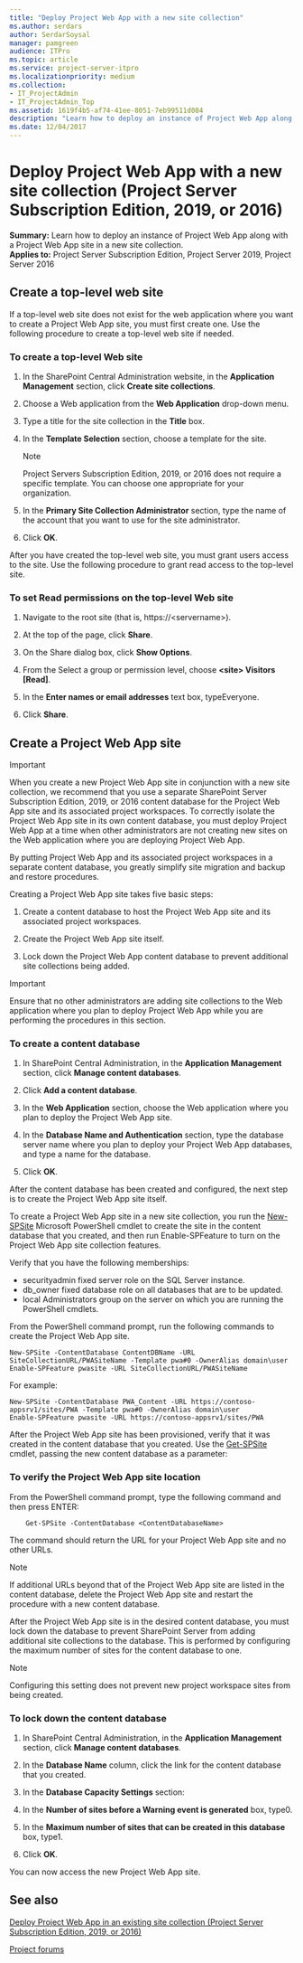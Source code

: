 ```yaml
---
title: "Deploy Project Web App with a new site collection"
ms.author: serdars
author: SerdarSoysal
manager: pamgreen
audience: ITPro
ms.topic: article
ms.service: project-server-itpro
ms.localizationpriority: medium
ms.collection:
- IT_ProjectAdmin
- IT_ProjectAdmin_Top
ms.assetid: 1619f4b5-af74-41ee-8051-7eb99511d084
description: "Learn how to deploy an instance of Project Web App along with a Project Web App site in a new site collection."
ms.date: 12/04/2017
---
```


# Deploy Project Web App with a new site collection (Project Server Subscription Edition, 2019, or 2016)

 **Summary:** Learn how to deploy an instance of Project Web App along with a Project Web App site in a new site collection.<br/>
**Applies to:** Project Server Subscription Edition, Project Server 2019, Project Server 2016

## Create a top-level web site

If a top-level web site does not exist for the web application where you want to create a Project Web App site, you must first create one. Use the following procedure to create a top-level web site if needed.

### To create a top-level Web site

1. In the SharePoint Central Administration website, in the **Application Management** section, click **Create site collections**.

2. Choose a Web application from the **Web Application** drop-down menu.

3. Type a title for the site collection in the **Title** box.

4. In the **Template Selection** section, choose a template for the site.

    > [!NOTE]
    > Project Servers Subscription Edition, 2019, or 2016 does not require a specific template. You can choose one appropriate for your organization.

5. In the **Primary Site Collection Administrator** section, type the name of the account that you want to use for the site administrator.

6. Click **OK**.

After you have created the top-level web site, you must grant users access to the site. Use the following procedure to grant read access to the top-level site.

### To set Read permissions on the top-level Web site

1. Navigate to the root site (that is, https://\<servername>).

2. At the top of the page, click **Share**.

3. On the Share dialog box, click **Show Options**.

4. From the Select a group or permission level, choose **\<site> Visitors [Read]**.

5. In the **Enter names or email addresses** text box, typeEveryone.

6. Click **Share**.

## Create a Project Web App site

> [!IMPORTANT]
> When you create a new Project Web App site in conjunction with a new site collection, we recommend that you use a separate SharePoint Server Subscription Edition, 2019, or 2016 content database for the Project Web App site and its associated project workspaces. To correctly isolate the Project Web App site in its own content database, you must deploy Project Web App at a time when other administrators are not creating new sites on the Web application where you are deploying Project Web App. 

By putting Project Web App and its associated project workspaces in a separate content database, you greatly simplify site migration and backup and restore procedures.

Creating a Project Web App site takes five basic steps:

1. Create a content database to host the Project Web App site and its associated project workspaces.

2. Create the Project Web App site itself.

3. Lock down the Project Web App content database to prevent additional site collections being added.

> [!IMPORTANT]
> Ensure that no other administrators are adding site collections to the Web application where you plan to deploy Project Web App while you are performing the procedures in this section. 

### To create a content database

1. In SharePoint Central Administration, in the **Application Management** section, click **Manage content databases**.

2. Click **Add a content database**.

3. In the **Web Application** section, choose the Web application where you plan to deploy the Project Web App site.

4. In the **Database Name and Authentication** section, type the database server name where you plan to deploy your Project Web App databases, and type a name for the database.

5. Click **OK**.

After the content database has been created and configured, the next step is to create the Project Web App site itself.

To create a Project Web App site in a new site collection, you run the [New-SPSite](/powershell/module/sharepoint-server/new-spsite) Microsoft PowerShell cmdlet to create the site in the content database that you created, and then run Enable-SPFeature to turn on the Project Web App site collection features.

Verify that you have the following memberships:

- securityadmin fixed server role on the SQL Server instance. 
- db_owner fixed database role on all databases that are to be updated.
- local Administrators group on the server on which you are running the PowerShell cmdlets.

From the PowerShell command prompt, run the following commands to create the Project Web App site.

```
New-SPSite -ContentDatabase ContentDBName -URL SiteCollectionURL/PWASiteName -Template pwa#0 -OwnerAlias domain\user
Enable-SPFeature pwasite -URL SiteCollectionURL/PWASiteName
```

For example:

```
New-SPSite -ContentDatabase PWA_Content -URL https://contoso-appsrv1/sites/PWA -Template pwa#0 -OwnerAlias domain\user
Enable-SPFeature pwasite -URL https://contoso-appsrv1/sites/PWA
```

After the Project Web App site has been provisioned, verify that it was created in the content database that you created. Use the [Get-SPSite](/powershell/module/sharepoint-server/get-spsite) cmdlet, passing the new content database as a parameter:

### To verify the Project Web App site location

From the PowerShell command prompt, type the following command and then press ENTER:

```
    Get-SPSite -ContentDatabase <ContentDatabaseName>
```

The command should return the URL for your Project Web App site and no other URLs.

> [!NOTE]
> If additional URLs beyond that of the Project Web App site are listed in the content database, delete the Project Web App site and restart the procedure with a new content database.

After the Project Web App site is in the desired content database, you must lock down the database to prevent SharePoint Server from adding additional site collections to the database. This is performed by configuring the maximum number of sites for the content database to one.

> [!NOTE]
> Configuring this setting does not prevent new project workspace sites from being created. 

### To lock down the content database

1. In SharePoint Central Administration, in the **Application Management** section, click **Manage content databases**.

2. In the **Database Name** column, click the link for the content database that you created.

3. In the **Database Capacity Settings** section:

1. In the **Number of sites before a Warning event is generated** box, type0.

2. In the **Maximum number of sites that can be created in this database** box, type1.

4. Click **OK**.

You can now access the new Project Web App site.

## See also

[Deploy Project Web App in an existing site collection (Project Server Subscription Edition, 2019, or 2016)](deploy-project-web-app-in-an-existing-site-collection-project-server-2016.md)

[Project forums](https://social.technet.microsoft.com/Forums/en-US/category/project)